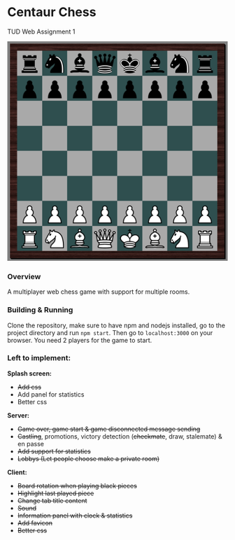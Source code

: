 # Centaur Chess
TUD Web Assignment 1

![chess image](media/chess1.png)

### Overview
A multiplayer web chess game with support for multiple rooms. 

### Building & Running
Clone the repository, make sure to have npm and nodejs installed, go to the project directory and run `npm start`. Then go to `localhost:3000` on your browser. You need 2 players for the game to start.

### Left to implement:
**Splash screen:**
- ~~Add css~~
- Add panel for statistics
- Better css


**Server:**
- ~~Game over, game start & game disconnected message sending~~
- ~~Castling~~, promotions, victory detection (~~checkmate~~, draw, stalemate) & en passe
- ~~Add support for statistics~~
- ~~Lobbys (Let people choose make a private room)~~

**Client:**
- ~~Board rotation when playing black pieces~~
- ~~Highlight last played piece~~
- ~~Change tab title content~~
- ~~Sound~~
- ~~Information panel with clock & statistics~~
- ~~Add favicon~~
- ~~Better css~~
